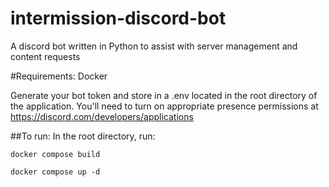 # intermission-discord-bot
A discord bot written in Python to assist with server management and content requests

#Requirements:
Docker

Generate your bot token and store in a .env located in the root directory of the application.
You'll need to turn on appropriate presence permissions at https://discord.com/developers/applications

##To run:
In the root directory, run:

`docker compose build`

`docker compose up -d`
